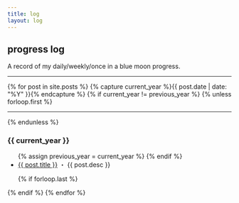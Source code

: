 ```yaml
---
title: log
layout: log
---
```


<!-- <ul>
  {% for post in site.posts %}
    <li>
      <a href="{{ post.url }}">{{ post.title }}</a>
    </li>
  {% endfor %}
</ul> -->

<h2>progress log</h2>
<p class="desc">A record of my daily/weekly/once in a blue moon progress.</p>

<hr>

{% for post in site.posts %}
{% capture current_year %}{{ post.date | date: "%Y" }}{% endcapture %}
{% if current_year != previous_year %}
{% unless forloop.first %}

</ul>
<hr>
{% endunless %}
<h3>{{ current_year }}</h3>
<ul>
{% assign previous_year = current_year %}
{% endif %}

  <li><a class="post-link" href="{{ post.url }}">{{ post.title }}</a> ・ <span class="post-desc">{{ post.desc }}</span></li>

{% if forloop.last %}

</ul>
{% endif %}
{% endfor %}
